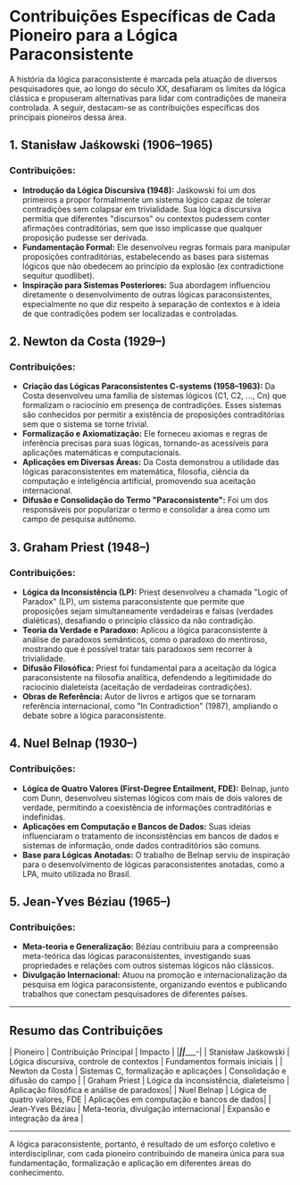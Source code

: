 
# Contribuições Específicas de Cada Pioneiro para a Lógica Paraconsistente

A história da lógica paraconsistente é marcada pela atuação de diversos pesquisadores que, ao longo do século XX, desafiaram os limites da lógica clássica e propuseram alternativas para lidar com contradições de maneira controlada. A seguir, destacam-se as contribuições específicas dos principais pioneiros dessa área.

## 1. **Stanisław Jaśkowski (1906–1965)**

### Contribuições:
- **Introdução da Lógica Discursiva (1948):** Jaśkowski foi um dos primeiros a propor formalmente um sistema lógico capaz de tolerar contradições sem colapsar em trivialidade. Sua lógica discursiva permitia que diferentes "discursos" ou contextos pudessem conter afirmações contraditórias, sem que isso implicasse que qualquer proposição pudesse ser derivada.
- **Fundamentação Formal:** Ele desenvolveu regras formais para manipular proposições contraditórias, estabelecendo as bases para sistemas lógicos que não obedecem ao princípio da explosão (ex contradictione sequitur quodlibet).
- **Inspiração para Sistemas Posteriores:** Sua abordagem influenciou diretamente o desenvolvimento de outras lógicas paraconsistentes, especialmente no que diz respeito à separação de contextos e à ideia de que contradições podem ser localizadas e controladas.

## 2. **Newton da Costa (1929–)**

### Contribuições:
- **Criação das Lógicas Paraconsistentes C-systems (1958–1963):** Da Costa desenvolveu uma família de sistemas lógicos (C1, C2, ..., Cn) que formalizam o raciocínio em presença de contradições. Esses sistemas são conhecidos por permitir a existência de proposições contraditórias sem que o sistema se torne trivial.
- **Formalização e Axiomatização:** Ele forneceu axiomas e regras de inferência precisas para suas lógicas, tornando-as acessíveis para aplicações matemáticas e computacionais.
- **Aplicações em Diversas Áreas:** Da Costa demonstrou a utilidade das lógicas paraconsistentes em matemática, filosofia, ciência da computação e inteligência artificial, promovendo sua aceitação internacional.
- **Difusão e Consolidação do Termo "Paraconsistente":** Foi um dos responsáveis por popularizar o termo e consolidar a área como um campo de pesquisa autônomo.

## 3. **Graham Priest (1948–)**

### Contribuições:
- **Lógica da Inconsistência (LP):** Priest desenvolveu a chamada "Logic of Paradox" (LP), um sistema paraconsistente que permite que proposições sejam simultaneamente verdadeiras e falsas (verdades dialéticas), desafiando o princípio clássico da não contradição.
- **Teoria da Verdade e Paradoxo:** Aplicou a lógica paraconsistente à análise de paradoxos semânticos, como o paradoxo do mentiroso, mostrando que é possível tratar tais paradoxos sem recorrer à trivialidade.
- **Difusão Filosófica:** Priest foi fundamental para a aceitação da lógica paraconsistente na filosofia analítica, defendendo a legitimidade do raciocínio dialeteísta (aceitação de verdadeiras contradições).
- **Obras de Referência:** Autor de livros e artigos que se tornaram referência internacional, como "In Contradiction" (1987), ampliando o debate sobre a lógica paraconsistente.

## 4. **Nuel Belnap (1930–)**

### Contribuições:
- **Lógica de Quatro Valores (First-Degree Entailment, FDE):** Belnap, junto com Dunn, desenvolveu sistemas lógicos com mais de dois valores de verdade, permitindo a coexistência de informações contraditórias e indefinidas.
- **Aplicações em Computação e Bancos de Dados:** Suas ideias influenciaram o tratamento de inconsistências em bancos de dados e sistemas de informação, onde dados contraditórios são comuns.
- **Base para Lógicas Anotadas:** O trabalho de Belnap serviu de inspiração para o desenvolvimento de lógicas paraconsistentes anotadas, como a LPA, muito utilizada no Brasil.

## 5. **Jean-Yves Béziau (1965–)**

### Contribuições:
- **Meta-teoria e Generalização:** Béziau contribuiu para a compreensão meta-teórica das lógicas paraconsistentes, investigando suas propriedades e relações com outros sistemas lógicos não clássicos.
- **Divulgação Internacional:** Atuou na promoção e internacionalização da pesquisa em lógica paraconsistente, organizando eventos e publicando trabalhos que conectam pesquisadores de diferentes países.

___

## **Resumo das Contribuições**

| Pioneiro            | Contribuição Principal                                      | Impacto                                   |
|_____________________|____________________________________________________________|__________________________________________-|
| Stanisław Jaśkowski | Lógica discursiva, controle de contextos                   | Fundamentos formais iniciais              |
| Newton da Costa     | Sistemas C, formalização e aplicações                      | Consolidação e difusão do campo           |
| Graham Priest       | Lógica da inconsistência, dialeteísmo                      | Aplicação filosófica e análise de paradoxos|
| Nuel Belnap         | Lógica de quatro valores, FDE                              | Aplicações em computação e bancos de dados|
| Jean-Yves Béziau    | Meta-teoria, divulgação internacional                      | Expansão e integração da área             |

___

A lógica paraconsistente, portanto, é resultado de um esforço coletivo e interdisciplinar, com cada pioneiro contribuindo de maneira única para sua fundamentação, formalização e aplicação em diferentes áreas do conhecimento.

